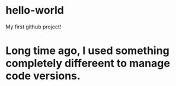 # hello-world
My first github project!
# Long time ago, I used something completely differeent to manage code versions.
